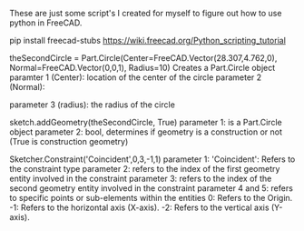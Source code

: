 These are just some script's I created for myself to figure out how to use python in FreeCAD.


pip install freecad-stubs
https://wiki.freecad.org/Python_scripting_tutorial





theSecondCircle = Part.Circle(Center=FreeCAD.Vector(28.307,4.762,0), Normal=FreeCAD.Vector(0,0,1), Radius=10)
    Creates a Part.Circle object
paramter 1 (Center):
    location of the center of the circle
parameter 2 (Normal):
    
parameter 3 (radius):
    the radius of the circle

sketch.addGeometry(theSecondCircle, True)
parameter 1:
    is a Part.Circle object 
parameter 2: 
    bool, determines if geometry is a construction or not (True is construction geometry)




Sketcher.Constraint('Coincident',0,3,-1,1)
parameter 1:
    'Coincident': Refers to the constraint type
parameter 2:
    refers to the index of the first geometry entity involved in the constraint
parameter 3:
    refers to the index of the second geometry entity involved in the constraint
parameter 4 and 5:
    refers to specific points or sub-elements within the entities
        0: Refers to the Origin.
        -1: Refers to the horizontal axis (X-axis).
        -2: Refers to the vertical axis (Y-axis).